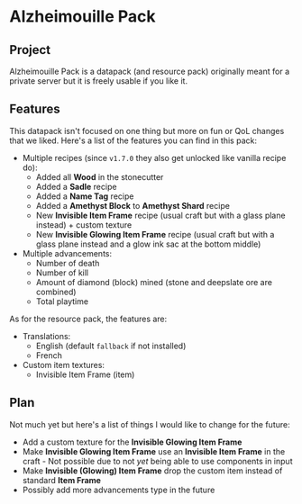 # Alzheimouille Pack

## Project

Alzheimouille Pack is a datapack (and resource pack) originally meant for a private server but it is freely usable if you like it.

## Features

This datapack isn't focused on one thing but more on fun or QoL changes that we liked. Here's a list of the features you can find in this pack:

- Multiple recipes (since `v1.7.0` they also get unlocked like vanilla recipe do):
  - Added all **Wood** in the stonecutter
  - Added a **Sadle** recipe
  - Added a **Name Tag** recipe
  - Added a **Amethyst Block** to **Amethyst Shard** recipe
  - New **Invisible Item Frame** recipe (usual craft but with a glass plane instead) + custom texture
  - New **Invisible Glowing Item Frame** recipe (usual craft but with a glass plane instead and a glow ink sac at the bottom middle)
- Multiple advancements:
  - Number of death
  - Number of kill
  - Amount of diamond (block) mined (stone and deepslate ore are combined)
  - Total playtime

As for the resource pack, the features are:
- Translations:
  - English (default `fallback` if not installed)
  - French
- Custom item textures:
  - Invisible Item Frame (item)

## Plan

Not much yet but here's a list of things I would like to change for the future:

- Add a custom texture for the **Invisible Glowing Item Frame**
- Make **Invisible Glowing Item Frame** use an **Invisible Item Frame** in the craft - Not possible due to not *yet* being able to use components in input
- Make **Invisible (Glowing) Item Frame** drop the custom item instead of standard **Item Frame**
- Possibly add more advancements type in the future
